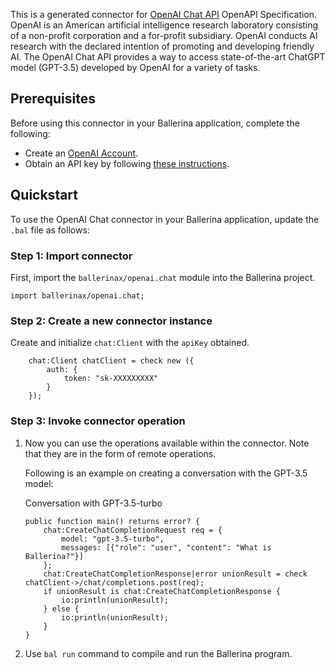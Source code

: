This is a generated connector for [OpenAI Chat API](https://beta.openai.com/docs/api-reference/chat) OpenAPI Specification. OpenAI is an American artificial intelligence research laboratory consisting of a non-profit corporation and a for-profit subsidiary. OpenAI conducts AI research with the declared intention of promoting and developing friendly AI. The OpenAI Chat API provides a way to access state-of-the-art ChatGPT model (GPT-3.5) developed by OpenAI for a variety of tasks.

## Prerequisites

Before using this connector in your Ballerina application, complete the following:

* Create an [OpenAI Account](https://beta.openai.com/signup/).
* Obtain an API key by following [these instructions](https://platform.openai.com/docs/api-reference/authentication).

## Quickstart

To use the OpenAI Chat connector in your Ballerina application, update the `.bal` file as follows:

### Step 1: Import connector
First, import the `ballerinax/openai.chat` module into the Ballerina project.

```ballerina
import ballerinax/openai.chat;
```

### Step 2: Create a new connector instance
Create and initialize `chat:Client` with the `apiKey` obtained.
```ballerina
    chat:Client chatClient = check new ({
        auth: {
            token: "sk-XXXXXXXXX"
        }
    });
```

### Step 3: Invoke connector operation
1. Now you can use the operations available within the connector. Note that they are in the form of remote operations.

    Following is an example on creating a conversation with the GPT-3.5 model:

    Conversation with GPT-3.5-turbo

    ```ballerina
    public function main() returns error? {
        chat:CreateChatCompletionRequest req = {
            model: "gpt-3.5-turbo",
            messages: [{"role": "user", "content": "What is Ballerina?"}]
        };
        chat:CreateChatCompletionResponse|error unionResult = check chatClient->/chat/completions.post(req);
        if unionResult is chat:CreateChatCompletionResponse {
            io:println(unionResult);
        } else {
            io:println(unionResult);
        }
    }
    ``` 
2. Use `bal run` command to compile and run the Ballerina program.